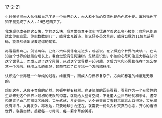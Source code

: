 17-2-21

    小时候觉得大人仿佛和自己不是一个世界的人，大人和小孩的交流也是角色感十足。直到我也不知不觉变成了大人，JH已经两岁了。
    
    我发现你成长的这么快，学的这么快，我常常惊喜于你突飞猛进学着这么多小技能：你早已能表达出你的意思，你能数数到几十，能背出几首诗，能说好多英文单词，能背出我的11位电话号码，能忽然说出没教过你的句式。
    
    再看看我自己，别说两年，已经五六年觉得毫无进步，或者说，在了解这个世界的成绩上，在认知这个世界的技能的增长上，我自觉没有任何建树。忽然意识到，小孩的心思和注意力都在认识这个世界上，而成人过了这个阶段，已对这个世界提不起兴趣。之后力气和心思都花在了怎么在某一个方向、标准上活的更好，甚至花在了在寻找一个方向或标准。
    
    认识这个世界是一个单纯的过程，维度有一，而成人的世界复杂于，方向和标准的维度是无限的。
    
    想到这些，从疲于奔命的茫然、劳顿中稍有释然。也许简单的回头看看，看看作为一个有灵性的生命来到这个世界上最初的无限的惊喜，就能给人些许空间，不让偌大尘世的纷扰和争斗，虚荣和沮丧把自己压得逼仄难渡。天地悠悠，反复无常，这个世界每天看起来都离末日很近，天地却没有末日。人再复杂，再发达，只要地球引力还在，就需要一份最古朴天真的心态，开心的看待世界，敬畏自然，感受每一寸时间、每一颗小草的美好。
